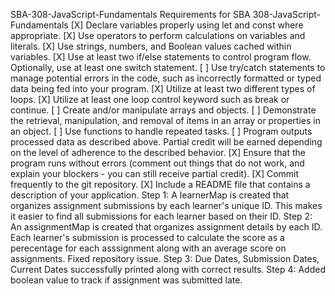 SBA-308-JavaScript-Fundamentals
Requirements for SBA 308-JavaScript-Fundamentals
[X] Declare variables properly using let and const where appropriate.
[X] Use operators to perform calculations on variables and literals.
[X] Use strings, numbers, and Boolean values cached within variables.
[X] Use at least two if/else statements to control program flow. Optionally, use at least one switch statement.
[ ] Use try/catch statements to manage potential errors in the code, such as incorrectly formatted or typed data being fed into your program.
[X] Utilize at least two different types of loops.
[X] Utilize at least one loop control keyword such as break or continue.
[ ] Create and/or manipulate arrays and objects.
[ ] Demonstrate the retrieval, manipulation, and removal of items in an array or properties in an object.
[ ] Use functions to handle repeated tasks.
[ ] Program outputs processed data as described above. Partial credit will be earned depending on the level of adherence to the described behavior.
[X] Ensure that the program runs without errors (comment out things that do not work, and explain your blockers - you can still receive partial credit).
[X] Commit frequently to the git repository.
[X] Include a README file that contains a description of your application.
Step 1: A learnerMap is created that organizes assignment submissions by each learner's unique ID. This makes it easier to find all submissions for each learner based on their ID.
Step 2: An assignmentMap is created that organizes assignment details by each ID.  Each learner's submission is processed to calculate the score as a perecentage for each asssignment along with an average score on assignments. Fixed repository issue.
Step 3: Due Dates, Submission Dates, Current Dates successfully printed along with correct results.
Step 4: Added boolean value to track if assignment was submitted late.